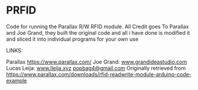 # PRFID
Code for running the  Parallax R/W RFID module.
  All Credit goes To Parallax and Joe Grand, they built the original code and all i have done is modified it and sliced it into individual programs for your own use

LINKS:

Parallax https://www.parallax.com/
Joe Grand: www.grandideastudio.com
Lucas Leija: www.lleija.xyz popbag4@gmail.com
Originally retrieved from https://www.parallax.com/downloads/rfid-readwrite-module-arduino-code-example
